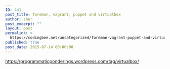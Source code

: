 ```yaml
---
ID: 441
post_title: foreman, vagrant, puppet and virtualbox
author: sher
post_excerpt: ""
layout: post
permalink: >
  https://codingbee.net/uncategorized/foreman-vagrant-puppet-and-virtualbox
published: true
post_date: 2015-07-14 00:00:00
---
```

https://programmaticponderings.wordpress.com/tag/virtualbox/